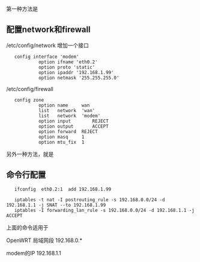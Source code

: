 <!--
author: lizhiwei
head: 
date: 2019-11-15
title: 通过OpenWRT直接访问modem的管理界面
tags: OpenWRT
images: 
category: network
status: publish
summary: 通过OpenWRT直接访问modem的管理界面
-->



第一种方法是
## 配置network和firewall

/etc/config/network 增加一个接口

       config interface 'modem'
              	option ifname 'eth0.2'
              	option proto 'static'
              	option ipaddr '192.168.1.99'
              	option netmask '255.255.255.0'
       
       
/etc/config/firewall


       config zone
              	option name		wan
              	list   network	'wan'
              	list   network	'modem'
              	option input		REJECT
              	option output		ACCEPT
              	option forward	REJECT
              	option masq		1
              	option mtu_fix	1


另外一种方法，就是
## 命令行配置


       ifconfig  eth0.2:1  add 192.168.1.99 
       
       iptables -t nat -I postrouting_rule -s 192.168.0.0/24 -d 192.168.1.1 -j SNAT --to 192.168.1.99
       iptables -I forwarding_lan_rule -s 192.168.0.0/24 -d 192.168.1.1 -j ACCEPT
       

上面的命令适用于

OpenWRT 局域网段  192.168.0.*

modem的IP 192.168.1.1



